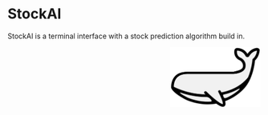 # StockAI
StockAI is a terminal interface with a stock prediction algorithm build in.


<img align="right" width="180" height="120" src="https://github.com/KelvinSweere/StockAI/blob/master/pictures/Logo_v2.png">

